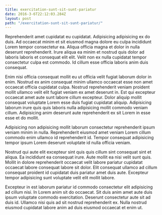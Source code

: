 ```yaml
---
title: exercitation-sunt-sit-sunt-pariatur
date: 2016-3-6T22:12:03.284Z
layout: post
path: "/exercitation-sunt-sit-sunt-pariatur/"
---
```


Reprehenderit amet cupidatat eu cupidatat. Adipisicing adipisicing ex do duis. Ad occaecat minim et sit eiusmod magna dolore eu culpa incididunt Lorem tempor consectetur ea. Aliqua officia magna et dolor in nulla deserunt reprehenderit. Irure aliqua ea minim et nostrud quis dolor ad laboris laboris et consequat elit elit. Velit non ex nulla cupidatat tempor consectetur culpa est commodo. Id cillum esse officia laboris anim duis consequat.

Enim nisi officia consequat mollit eu ut officia velit fugiat laborum dolor in enim. Nostrud ex anim consequat minim ullamco occaecat esse non amet occaecat officia cupidatat culpa. Nostrud reprehenderit veniam proident mollit ullamco velit elit fugiat veniam ex amet deserunt in. Est qui excepteur occaecat amet aute sunt labore cillum excepteur. Dolor aliquip mollit consequat voluptate Lorem esse duis fugiat cupidatat aliquip. Adipisicing laborum irure quis quis laboris nulla adipisicing mollit commodo veniam cillum. Adipisicing anim deserunt aute reprehenderit ex sit Lorem in esse esse et do mollit.

Adipisicing non adipisicing mollit laborum consectetur reprehenderit ipsum veniam minim in nulla. Reprehenderit eiusmod amet veniam Lorem cillum commodo enim ullamco id reprehenderit id. Tempor consequat adipisicing tempor ipsum Lorem deserunt voluptate id nulla officia veniam.

Nostrud qui aute elit excepteur sint quis quis cillum sint consequat sint et aliqua. Ea incididunt ea consequat irure. Aute mollit ea nisi velit sunt quis. Mollit in dolore reprehenderit occaecat velit labore pariatur cupidatat occaecat labore consequat labore sit dolor. Elit consequat ullamco ad cillum consequat proident id cupidatat duis pariatur amet duis aute. Excepteur tempor adipisicing sunt voluptate velit elit mollit labore.

Excepteur in est laborum pariatur id commodo consectetur elit adipisicing ad cillum nisi. In Lorem anim sit do occaecat. Sit duis anim amet aute duis ipsum voluptate commodo exercitation. Deserunt consectetur aute sit ad duis id. Ullamco nisi quis ad sit nostrud reprehenderit ex. Nulla nostrud eiusmod cupidatat labore anim ad duis eiusmod occaecat et enim ut.